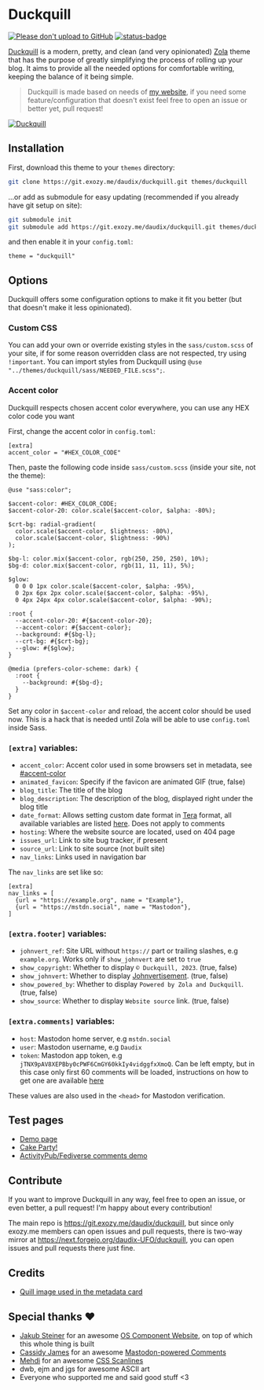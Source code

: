 # Duckquill

[![Please don't upload to GitHub](https://nogithub.codeberg.page/badge.svg)](https://nogithub.codeberg.page)
[![status-badge](https://ci.exozy.me/api/badges/159/status.svg)](https://ci.exozy.me/repos/159)

[Duckquill](https://git.exozy.me/daudix/duckquill) is a modern, pretty, and clean (and very opinionated) [Zola](https://www.getzola.org) theme that has the purpose of greatly simplifying the process of rolling up your blog. It aims to provide all the needed options for comfortable writing, keeping the balance of it being simple.

> Duckquill is made based on needs of [my website](https://daudix.exozy.me), if you need some feature/configuration that doesn't exist feel free to open an issue or better yet, pull request!

[![Duckquill](https://i.imgur.com/PrzgtNB.png)](https://i.imgur.com/1fCi1sF.png)

## Installation

First, download this theme to your `themes` directory:

```sh
git clone https://git.exozy.me/daudix/duckquill.git themes/duckquill
```

...or add as submodule for easy updating (recommended if you already have git setup on site):

```sh
git submodule init
git submodule add https://git.exozy.me/daudix/duckquill.git themes/duckquill
```

and then enable it in your `config.toml`:

```
theme = "duckquill"
```

## Options

Duckquill offers some configuration options to make it fit you better (but that doesn't make it less opinionated).

### Custom CSS

You can add your own or override existing styles in the `sass/custom.scss` of your site, if for some reason overridden class are not respected, try using `!important`. You can import styles from Duckquill using `@use "../themes/duckquill/sass/NEEDED_FILE.scss";`.

### Accent color

Duckquill respects chosen accent color everywhere, you can use any HEX color code you want

First, change the accent color in `config.toml`:

```
[extra]
accent_color = "#HEX_COLOR_CODE"
```

Then, paste the following code inside `sass/custom.scss` (inside your site, not the theme):

```
@use "sass:color";

$accent-color: #HEX_COLOR_CODE;
$accent-color-20: color.scale($accent-color, $alpha: -80%);

$crt-bg: radial-gradient(
  color.scale($accent-color, $lightness: -80%),
  color.scale($accent-color, $lightness: -90%)
);

$bg-l: color.mix($accent-color, rgb(250, 250, 250), 10%);
$bg-d: color.mix($accent-color, rgb(11, 11, 11), 5%);

$glow:
  0 0 0 1px color.scale($accent-color, $alpha: -95%),
  0 2px 6px 2px color.scale($accent-color, $alpha: -95%),
  0 4px 24px 4px color.scale($accent-color, $alpha: -90%);
  
:root {
  --accent-color-20: #{$accent-color-20};
  --accent-color: #{$accent-color};
  --background: #{$bg-l};
  --crt-bg: #{$crt-bg};
  --glow: #{$glow};
}

@media (prefers-color-scheme: dark) {
  :root {
    --background: #{$bg-d};
  }
}
```

Set any color in `$accent-color` and reload, the accent color should be used now. This is a hack that is needed until Zola will be able to use `config.toml` inside Sass.

### `[extra]` variables:

- `accent_color`: Accent color used in some browsers set in metadata, see [#accent-color](https://git.exozy.me/daudix/duckquill#accent-color)
- `animated_favicon`: Specify if the favicon are animated GIF (true, false)
- `blog_title`: The title of the blog
- `blog_description`: The description of the blog, displayed right under the blog title
- `date_format`: Allows setting custom date format in [Tera](https://keats.github.io/tera) format, all available variables are listed [here](https://docs.rs/chrono/0.4.31/chrono/format/strftime/index.html). Does not apply to comments
- `hosting`: Where the website source are located, used on 404 page
- `issues_url`: Link to site bug tracker, if present
- `source_url`: Link to site source (not built site)
- `nav_links`: Links used in navigation bar

The `nav_links` are set like so:

```
[extra]
nav_links = [
  {url = "https://example.org", name = "Example"},
  {url = "https://mstdn.social", name = "Mastodon"},
]
```

### `[extra.footer]` variables:

- `johnvert_ref`: Site URL without `https://` part or trailing slashes, e.g `example.org`. Works only if `show_johnvert` are set to `true`
- `show_copyright`: Whether to display `© Duckquill, 2023`. (true, false)
- `show_johnvert`: Whether to display [Johnvertisement](https://john.citrons.xyz). (true, false)
- `show_powered_by`: Whether to display `Powered by Zola and Duckquill`. (true, false)
- `show_source`: Whether to display `Website source` link. (true, false)

### `[extra.comments]` variables:

- `host`: Mastodon home server, e.g `mstdn.social`
- `user`: Mastodon username, e.g `Daudix`
- `token`: Mastodon app token, e.g `jTNX9pAV8XEPBby0cPWF6CmGY60kkIy4vidggfxXmoQ`. Can be left empty, but in this case only first 60 comments will be loaded, instructions on how to get one are available [here](https://github.com/cassidyjames/cassidyjames.github.io/blob/47c449a0083113ea5be8d215beb6650ac64929e4/_config.yaml#L48-L52)

These values are also used in the `<head>` for Mastodon verification.

## Test pages

- [Demo page](https://duckquill.exozy.me/demo)
- [Cake Party!](https://duckquill.exozy.me/demo/page)
- [ActivityPub/​Fediverse comments demo](https://duckquill.exozy.me/demo/comments)

## Contribute

If you want to improve Duckquill in any way, feel free to open an issue, or even better, a pull request! I'm happy about every contribution!

The main repo is https://git.exozy.me/daudix/duckquill, but since only exozy.me members can open issues and pull requests, there is two-way mirror at https://next.forgejo.org/daudix-UFO/duckquill, you can open issues and pull requests there just fine.

## Credits

- [Quill image used in the metadata card](https://commons.wikimedia.org/wiki/File:3quills.jpg)

## Special thanks ♥

- [Jakub Steiner](https://jimmac.eu) for an awesome [OS Component Website](https://jimmac.github.io/os-component-website), on top of which this whole thing is built
- [Cassidy James](https://cassidyjames.com) for an awesome [Mastodon-powered Comments](https://cassidyjames.com/blog/fediverse-blog-comments-mastodon)
- [Mehdi](https://codepen.io/meduzen) for an awesome [CSS Scanlines](https://codepen.io/meduzen/pen/zxbwRV)
- dwb, ejm and jgs for awesome ASCII art
- Everyone who supported me and said good stuff <3
